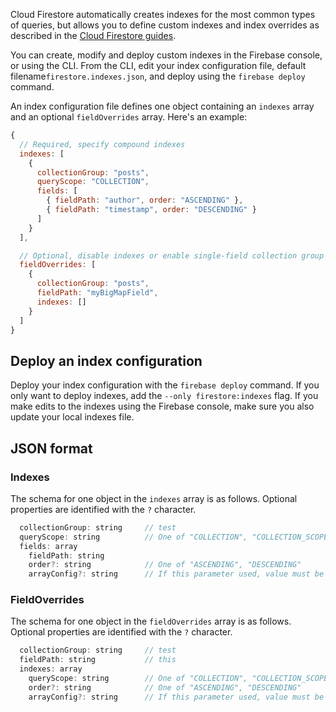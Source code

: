
Cloud Firestore automatically creates indexes for the most common types of queries, but allows you to define custom indexes and index overrides as described in the [Cloud Firestore guides](https://firebase.devsite.corp.google.com/docs/firestore/query-data/index-overview). 

You can create, modify and deploy custom indexes in the Firebase console, or using the CLI. From the CLI, edit your index configuration file, default filename`firestore.indexes.json`, and deploy using the <code>firebase deploy</code> command.

An index configuration file defines one object containing an <code>indexes</code> array and an optional <code>fieldOverrides</code> array. Here's an example:

```javascript
{
  // Required, specify compound indexes
  indexes: [
    { 
      collectionGroup: "posts",
      queryScope: "COLLECTION",
      fields: [
        { fieldPath: "author", order: "ASCENDING" },
        { fieldPath: "timestamp", order: "DESCENDING" }
      ]
    }
  ],

  // Optional, disable indexes or enable single-field collection group indexes
  fieldOverrides: [
    {
      collectionGroup: "posts",
      fieldPath: "myBigMapField",
      indexes: []
    }
  ]
}
```

## Deploy an index configuration

Deploy your index configuration with the `firebase deploy` command. If you only want to deploy indexes, add the `--only firestore:indexes` flag. If you make edits to the indexes using the Firebase console, make sure you also update your local indexes file.

## JSON format

### Indexes

The schema for one object in the `indexes` array is as follows. Optional properties are identified with the `?` character.

```javascript
  collectionGroup: string     // test
  queryScope: string          // One of "COLLECTION", "COLLECTION_SCOPE"
  fields: array               
    fieldPath: string
    order?: string            // One of "ASCENDING", "DESCENDING"
    arrayConfig?: string      // If this parameter used, value must be "CONTAINS"
```
### FieldOverrides

The schema for one object in the `fieldOverrides` array is as follows. Optional properties are identified with the `?` character.

```javascript
  collectionGroup: string     // test
  fieldPath: string           // this 
  indexes: array              
    queryScope: string        // One of "COLLECTION", "COLLECTION_SCOPE"
    order?: string            // One of "ASCENDING", "DESCENDING"
    arrayConfig?: string      // If this parameter used, value must be "CONTAINS"
```
